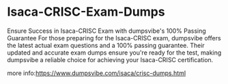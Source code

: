 # Isaca-CRISC-Exam-Dumps
Ensure Success in Isaca-CRISC Exam with dumpsvibe's 100% Passing Guarantee For those preparing for the Isaca-CRISC exam, dumpsvibe offers the latest actual exam questions and a 100% passing guarantee. Their updated and accurate exam dumps ensure you're ready for the test, making dumpsvibe a reliable choice for achieving your Isaca-CRISC certification.

more info:https://www.dumpsvibe.com/isaca/crisc-dumps.html
